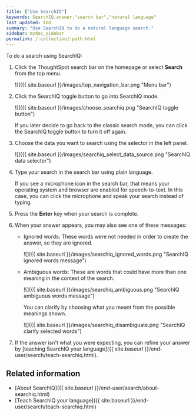 ```yaml
---
title: ["Use SearchIQ"]
keywords: SearchIQ,answer,"search bar","natural language"
last_updated: tbd
summary: "Use SearchIQ to do a natural language search."
sidebar: mydoc_sidebar
permalink: /:collection/:path.html
---
```


To do a search using SearchIQ:

1. Click the ThoughtSpot search bar on the homepage or select **Search** from the top menu.

   ![]({{ site.baseurl }}/images/top_navigation_bar.png "Menu bar")

2. Click the SearchIQ toggle button to go into SearchIQ mode.

   ![]({{ site.baseurl }}/images/choose_searchiq.png "SearchIQ toggle button")

   If you later decide to go back to the classic search mode, you can click the SearchIQ toggle button to turn it off again.

3. Choose the data you want to search using the selector in the left panel.

   ![]({{ site.baseurl }}/images/searchiq_select_data_source.png "SearchIQ data selector")

4. Type your search in the search bar using plain language.

   If you see a microphone icon in the search bar, that means your operating system and browser are enabled for speech-to-text. In this case, you can click the microphone and speak your search instead of typing.

5. Press the **Enter** key when your search is complete.

6. When your answer appears, you may also see one of these messages:

   * Ignored words: These words were not needed in order to create the answer, so they are ignored.

     ![]({{ site.baseurl }}/images/searchiq_ignored_words.png "SearchIQ ignored words message")

   * Ambiguous words: These are words that could have more than one meaning in the context of the search.

     ![]({{ site.baseurl }}/images/searchiq_ambiguous.png "SearchIQ ambiguous words message")   

        You can clarify by choosing what you meant from the possible meanings shown.

        ![]({{ site.baseurl }}/images/searchiq_disambiguate.png "SearchIQ clarify selected words")   

6. If the answer isn't what you were expecting, you can refine your answer by [teaching SearchIQ your language]({{ site.baseurl }}/end-user/search/teach-searchiq.html).

## Related information

-   [About SearchIQ]({{ site.baseurl }}/end-user/search/about-searchiq.html)
-   [Teach SearchIQ your language]({{ site.baseurl }}/end-user/search/teach-searchiq.html)
